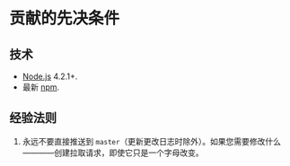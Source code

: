 # 贡献的先决条件

## 技术

-   [Node.js](https://nodejs.org/en/) 4.2.1+.
-   最新 [npm](https://www.npmjs.com/).

## 经验法则

1.  永远不要直接推送到 `master`（更新更改日志时除外）。如果您需要修改什么————创建拉取请求，即使它只是一个字母改变。
